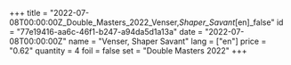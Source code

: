 +++
title = "2022-07-08T00:00:00Z_Double_Masters_2022_Venser,_Shaper_Savant_[en]_false"
id = "77e19416-aa6c-46f1-b247-a94da5d1a13a"
date = "2022-07-08T00:00:00Z"
name = "Venser, Shaper Savant"
lang = ["en"]
price = "0.62"
quantity = 4
foil = false
set = "Double Masters 2022"
+++
